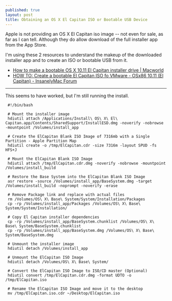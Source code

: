 ```yaml
---
published: true
layout: post
title: Obtaining an OS X El Capitan ISO or Bootable USB Device
---
```


Apple is not providing an OS X El Capitan iso image -- not even for sale, as far as I can tell. Although they do allow download of the full installer app from the App Store.

I'm using these 2 resources to understand the makeup of the downloaded installer app and to create an ISO or bootable USB from it.

* [How to make a bootable OS X 10.11 El Capitan installer drive | Macworld](http://www.macworld.com/article/2981585/operating-systems/how-to-make-a-bootable-os-x-10-11-el-capitan-installer-drive.html)
* [HOW TO: Create a bootable El Capitan ISO fo VMware - OSx86 10.11 (El Capitan) - InsanelyMac Forum](http://www.insanelymac.com/forum/topic/308533-how-to-create-a-bootable-el-capitan-iso-fo-vmware/)

---

This seems to have worked, but I'm still running the install.

```
 #!/bin/bash
 
 # Mount the installer image
 hdiutil attach /Applications/Install\ OS\ X\ El\ Capitan.app/Contents/SharedSupport/InstallESD.dmg -noverify -nobrowse -mountpoint /Volumes/install_app
 
 # Create the ElCapitan Blank ISO Image of 7316mb with a Single Partition - Apple Partition Map
 hdiutil create -o /tmp/ElCapitan.cdr -size 7316m -layout SPUD -fs HFS+J
 
 # Mount the ElCapitan Blank ISO Image
 hdiutil attach /tmp/ElCapitan.cdr.dmg -noverify -nobrowse -mountpoint /Volumes/install_build
 
 # Restore the Base System into the ElCapitan Blank ISO Image
 asr restore -source /Volumes/install_app/BaseSystem.dmg -target /Volumes/install_build -noprompt -noverify -erase
 
 # Remove Package link and replace with actual files
 rm /Volumes/OS\ X\ Base\ System/System/Installation/Packages
 cp -rp /Volumes/install_app/Packages /Volumes/OS\ X\ Base\ System/System/Installation/
 
 # Copy El Capitan installer dependencies
 cp -rp /Volumes/install_app/BaseSystem.chunklist /Volumes/OS\ X\ Base\ System/BaseSystem.chunklist
 cp -rp /Volumes/install_app/BaseSystem.dmg /Volumes/OS\ X\ Base\ System/BaseSystem.dmg
 
 # Unmount the installer image
 hdiutil detach /Volumes/install_app
 
 # Unmount the ElCapitan ISO Image
 hdiutil detach /Volumes/OS\ X\ Base\ System/
 
 # Convert the ElCapitan ISO Image to ISO/CD master (Optional)
 hdiutil convert /tmp/ElCapitan.cdr.dmg -format UDTO -o /tmp/ElCapitan.iso
 
 # Rename the ElCapitan ISO Image and move it to the desktop
 mv /tmp/ElCapitan.iso.cdr ~/Desktop/ElCapitan.iso
 ```
